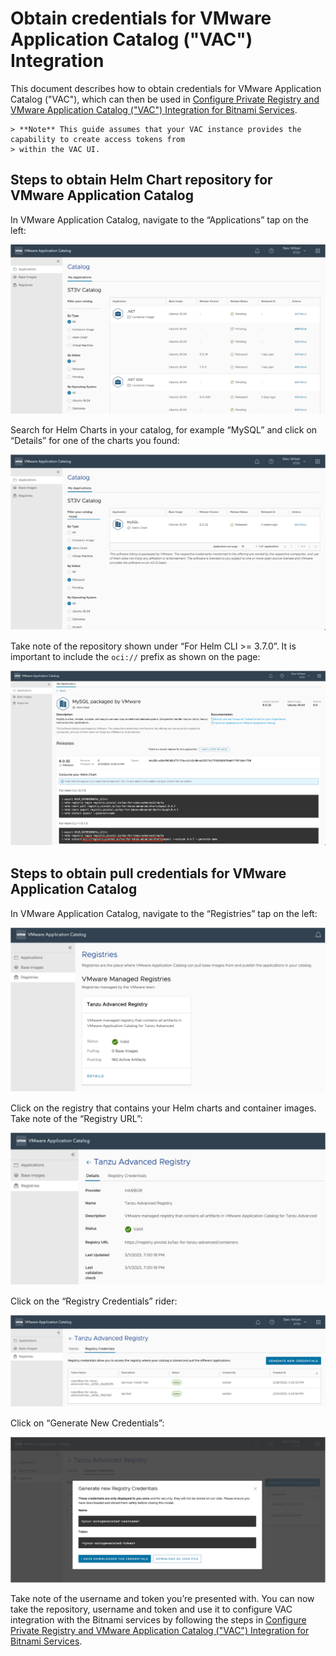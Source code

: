 # Obtain credentials for VMware Application Catalog ("VAC") Integration

This document describes how to obtain credentials for VMware Application Catalog ("VAC"), which can then be used in [Configure Private Registry and VMware Application Catalog ("VAC") Integration for Bitnami Services](./configure-private-reg-integration-bitnami-services.hbs.md).

    > **Note** This guide assumes that your VAC instance provides the capability to create access tokens from
    > within the VAC UI.

## Steps to obtain Helm Chart repository for VMware Application Catalog

In VMware Application Catalog, navigate to the “Applications” tap on the left:

![Image shows how to obtain credentials from VAC](../../images/vac-creds-1.png)

Search for Helm Charts in your catalog, for example “MySQL” and click on “Details” for one of the charts you found:

![Image shows how to obtain credentials from VAC](../../images/vac-creds-2.png)

Take note of the repository shown under “For Helm CLI >= 3.7.0”. It is important to include the `oci://` prefix as shown on the page:

![Image shows how to obtain credentials from VAC](../../images/vac-creds-3.png)

## Steps to obtain pull credentials for VMware Application Catalog

In VMware Application Catalog, navigate to the “Registries” tap on the left:

![Image shows how to obtain credentials from VAC](../../images/vac-creds-4.png)

Click on the registry that contains your Helm charts and container images. Take note of the “Registry URL”:

![Image shows how to obtain credentials from VAC](../../images/vac-creds-5.png)

Click on the “Registry Credentials” rider:

![Image shows how to obtain credentials from VAC](../../images/vac-creds-6.png)

Click on “Generate New Credentials”:

![Image shows how to obtain credentials from VAC](../../images/vac-creds-7.png)

Take note of the username and token you’re presented with. You can now take the repository, username and token and use it to configure VAC integration with the Bitnami services by following the steps in [Configure Private Registry and VMware Application Catalog ("VAC") Integration for Bitnami Services](./configure-private-reg-integration-bitnami-services.hbs.md).
